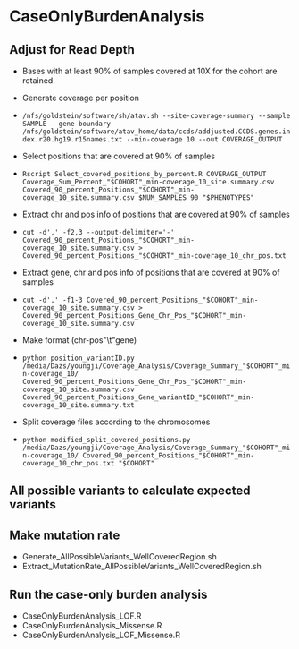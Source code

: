 # CaseOnlyBurdenAnalysis
## Adjust for Read Depth
- Bases with at least 90% of samples covered at 10X for the cohort are retained.
  
- Generate coverage per position
- `/nfs/goldstein/software/sh/atav.sh --site-coverage-summary --sample SAMPLE --gene-boundary /nfs/goldstein/software/atav_home/data/ccds/addjusted.CCDS.genes.index.r20.hg19.r15names.txt --min-coverage 10 --out COVERAGE_OUTPUT`
    
- Select positions that are covered at 90% of samples
- `Rscript Select_covered_positions_by_percent.R COVERAGE_OUTPUT Coverage_Sum_Percent_"$COHORT"_min-coverage_10_site.summary.csv Covered_90_percent_Positions_"$COHORT"_min-coverage_10_site.summary.csv $NUM_SAMPLES 90 "$PHENOTYPES"`
  
- Extract chr and pos info of positions that are covered at 90% of samples 
- `cut -d',' -f2,3 --output-delimiter='-' Covered_90_percent_Positions_"$COHORT"_min-coverage_10_site.summary.csv > Covered_90_percent_Positions_"$COHORT"_min-coverage_10_chr_pos.txt`
    
- Extract gene, chr and pos info of positions that are covered at 90% of samples
- `cut -d',' -f1-3 Covered_90_percent_Positions_"$COHORT"_min-coverage_10_site.summary.csv > Covered_90_percent_Positions_Gene_Chr_Pos_"$COHORT"_min-coverage_10_site.summary.csv`
    
- Make format (chr-pos"\t"gene)
- `python position_variantID.py /media/Dazs/youngji/Coverage_Analysis/Coverage_Summary_"$COHORT"_min-coverage_10/ Covered_90_percent_Positions_Gene_Chr_Pos_"$COHORT"_min-coverage_10_site.summary.csv Covered_90_percent_Positions_Gene_variantID_"$COHORT"_min-coverage_10_site.summary.txt`
  
- Split coverage files according to the chromosomes
- `python modified_split_covered_positions.py /media/Dazs/youngji/Coverage_Analysis/Coverage_Summary_"$COHORT"_min-coverage_10/ Covered_90_percent_Positions_"$COHORT"_min-coverage_10_chr_pos.txt "$COHORT"`


## All possible variants to calculate expected variants

## Make mutation rate
- Generate_AllPossibleVariants_WellCoveredRegion.sh
- Extract_MutationRate_AllPossibleVariants_WellCoveredRegion.sh

## Run the case-only burden analysis
- CaseOnlyBurdenAnalysis_LOF.R
- CaseOnlyBurdenAnalysis_Missense.R
- CaseOnlyBurdenAnalysis_LOF_Missense.R
